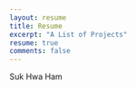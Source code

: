 ```yaml
---
layout: resume
title: Resume
excerpt: "A List of Projects"
resume: true
comments: false
---
```

Suk Hwa Ham